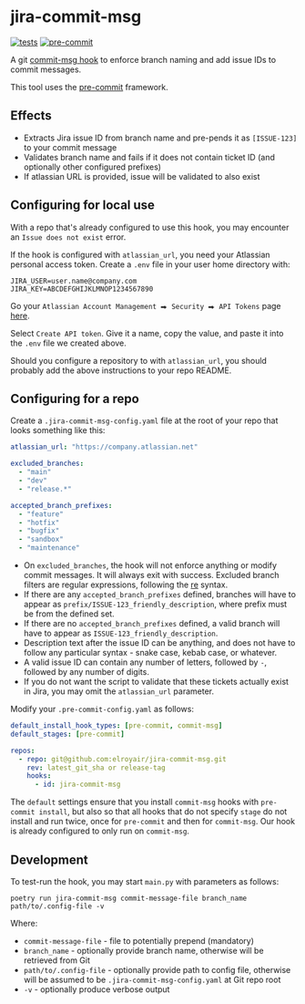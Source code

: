 # jira-commit-msg

[![tests](https://github.com/elroyair/jira-commit-msg/actions/workflows/main.yaml/badge.svg)](https://github.com/elroyair/jira-commit-msg/actions/workflows/main.yaml)
[![pre-commit](https://img.shields.io/badge/pre--commit-enabled-brightgreen?logo=pre-commit)](https://github.com/pre-commit/pre-commit)

A git [commit-msg hook](https://git-scm.com/docs/githooks#_commit_msg) to enforce branch naming and add issue IDs to commit messages.

This tool uses the [pre-commit](https://pre-commit.com/) framework.

## Effects

- Extracts Jira issue ID from branch name and pre-pends it as `[ISSUE-123]` to your commit message
- Validates branch name and fails if it does not contain ticket ID (and optionally other configured prefixes)
- If atlassian URL is provided, issue will be validated to also exist

## Configuring for local use

With a repo that's already configured to use this hook, you may encounter an `Issue does not exist` error.

If the hook is configured with `atlassian_url`, you need your Atlassian personal access token. Create a `.env` file in your user home directory with:

```shell
JIRA_USER=user.name@company.com
JIRA_KEY=ABCDEFGHIJKLMNOP1234567890
```

Go your `Atlassian Account Management ⮕ Security ⮕ API Tokens` page [here](https://id.atlassian.com/manage-profile/security/api-tokens).

Select `Create API token`. Give it a name, copy the value, and paste it into the `.env` file we created above.

Should you configure a repository to with `atlassian_url`, you should probably add the above instructions to your repo README.

## Configuring for a repo

Create a `.jira-commit-msg-config.yaml` file at the root of your repo that looks something like this:

```yaml
atlassian_url: "https://company.atlassian.net"

excluded_branches:
  - "main"
  - "dev"
  - "release.*"

accepted_branch_prefixes:
  - "feature"
  - "hotfix"
  - "bugfix"
  - "sandbox"
  - "maintenance"
```

- On `excluded_branches`, the hook will not enforce anything or modify commit messages. It will always exit with success. Excluded branch filters are regular expressions, following the [re](https://docs.python.org/3/library/re.html) syntax.
- If there are any `accepted_branch_prefixes` defined, branches will have to appear as `prefix/ISSUE-123_friendly_description`, where prefix must be from the defined set.
- If there are no `accepted_branch_prefixes` defined, a valid branch will have to appear as `ISSUE-123_friendly_description`.
- Description text after the issue ID can be anything, and does not have to follow any particular syntax - snake case, kebab case, or whatever.
- A valid issue ID can contain any number of letters, followed by `-`, followed by any number of digits.
- If you do not want the script to validate that these tickets actually exist in Jira, you may omit the `atlassian_url` parameter.

Modify your `.pre-commit-config.yaml` as follows:

```yaml
default_install_hook_types: [pre-commit, commit-msg]
default_stages: [pre-commit]

repos:
  - repo: git@github.com:elroyair/jira-commit-msg.git
    rev: latest_git_sha or release-tag
    hooks:
      - id: jira-commit-msg
```

The `default` settings ensure that you install `commit-msg` hooks with `pre-commit install`, but also so that all hooks that do not specify `stage` do not install and run twice, once for `pre-commit` and then for `commit-msg`. Our hook is already configured to only run on `commit-msg`.

## Development

To test-run the hook, you may start `main.py` with parameters as follows:

```shell
poetry run jira-commit-msg commit-message-file branch_name path/to/.config-file -v
```

Where:

- `commit-message-file` - file to potentially prepend (mandatory)
- `branch_name` - optionally provide branch name, otherwise will be retrieved from Git
- `path/to/.config-file` - optionally provide path to config file, otherwise will be assumed to be `.jira-commit-msg-config.yaml` at Git repo root
- `-v` - optionally produce verbose output
